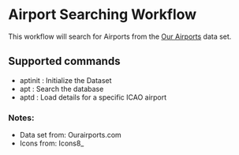 # Airport Searching Workflow

This workflow will search for Airports from the [Our Airports](http://ourairports.com/data/) data set.  

## Supported commands

* aptinit : Initialize the Dataset
* apt : Search the database
* aptd : Load details for a specific ICAO airport


### Notes:

* Data set from: Ourairports.com
* Icons from: Icons8_